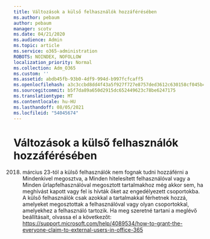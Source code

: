 ```yaml
---
title: Változások a külső felhasználók hozzáférésében
ms.author: pebaum
author: pebaum
manager: scotv
ms.date: 04/21/2020
ms.audience: Admin
ms.topic: article
ms.service: o365-administration
ROBOTS: NOINDEX, NOFOLLOW
localization_priority: Normal
ms.collection: Adm_O365
ms.custom: ''
ms.assetid: abdb45fb-93b0-4df9-994d-b997fcfcaff5
ms.openlocfilehash: a3c3ccbd8dd4f43a5f927f727e8757ded3612c630158cf045b4e6c0f93bb75ad
ms.sourcegitcommit: b5f7da89a650d2915dc652449623c78be6247175
ms.translationtype: MT
ms.contentlocale: hu-HU
ms.lasthandoff: 08/05/2021
ms.locfileid: "54045674"
---
```

# <a name="changes-to-external-user-access"></a>Változások a külső felhasználók hozzáférésében

2018. március 23-tól a külső felhasználók nem fognak tudni hozzáférni a Mindenkivel megosztva, a Minden hitelesített felhasználóval vagy a Minden űrlapfelhasználóval megosztott tartalmakhoz még akkor sem, ha meghívást kapott vagy fel is hívták őket az engedélyezett csoportokba. A külső felhasználók csak azokkal a tartalmakkal férhetnek hozzá, amelyeket megosztottak a felhasználóval vagy olyan csoportokkal, amelyekhez a felhasználó tartozik. Ha meg szeretné tartani a meglévő beállításait, olvassa el a következőt: https://support.microsoft.com/help/4089534/how-to-grant-the-everyone-claim-to-external-users-in-office-365
  

